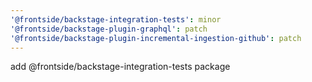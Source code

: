 ```yaml
---
'@frontside/backstage-integration-tests': minor
'@frontside/backstage-plugin-graphql': patch
'@frontside/backstage-plugin-incremental-ingestion-github': patch
---
```


add @frontside/backstage-integration-tests package
